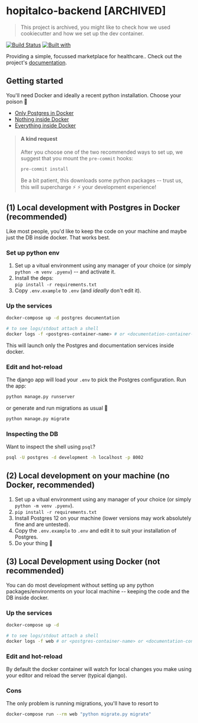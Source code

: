 # hopitalco-backend [ARCHIVED]

> This project is archived, you might like to check how we used cookiecutter and how we set up the dev container.

[![Build Status](https://travis-ci.org/hospitalCo/hopitalco-backend.svg?branch=master)](https://travis-ci.org/hospitalCo/hopitalco-backend)
[![Built with](https://img.shields.io/badge/Built_with-Cookiecutter_Django_Rest-F7B633.svg)](https://github.com/agconti/cookiecutter-django-rest)

Providing a simple, focussed marketplace for healthcare.. Check out the
project's [documentation](http://hospitalCo.github.io/hopitalco-backend/).

## Getting started
You'll need Docker and ideally a recent python installation. Choose your poison :snake:

+ [Only Postgres in Docker](#1-local-development-with-postgres-in-docker-recommended)
+ [Nothing inside Docker](#2-local-development-on-your-machine-no-docker-recommended)
+ [Everything inside Docker](#3-local-development-using-docker-not-recommended)

> #### A kind request
> After you choose one of the two recommended ways to set up, we suggest that you
> mount the `pre-commit` hooks:
> 
> ``` bash
> pre-commit install
> ```
> 
> Be a bit patient, this downloads some python packages -- trust us, this will
> supercharge :zap: :zap: your development experience!

## (1) Local development with Postgres in Docker (recommended)
Like most people, you'd like to keep the code on your machine and maybe just the
DB inside docker. That works best.

### Set up python env
1. Set up a vitual environment using any manager of your choice (or simply
   `python -m venv .pyenv`) -- and activate it.
2. Install the deps:\
   `pip install -r requirements.txt`
3. Copy `.env.example` to `.env` (and _ideally_ don't edit it).

### Up the services
```bash
docker-compose up -d postgres documentation

# to see logs/stdout attach a shell
docker logs -f <postgres-container-name> # or <documentation-container-name>
```
This will launch only the Postgres and documentation services inside docker.

### Edit and hot-reload
The django app will load your `.env` to pick the Postgres configuration. Run the
app:

``` bash
python manage.py runserver
```

or generate and run migrations as usual :tada:
``` bash
python manage.py migrate
```
### Inspecting the DB
Want to inspect the shell using `psql`?

``` bash
psql -U postgres -d development -h localhost -p 8002
```

## (2) Local development on your machine (no Docker, recommended)
1. Set up a vitual environment using any manager of your choice (or simply
   `python -m venv .pyenv`).
2. `pip install -r requirements.txt`
3. Install Postgres 12 on your machine (lower versions may work absolutely fine
   and are untested).
4. Copy the `.env.example` to `.env` and edit it to suit your installation of
   Postgres.
5. Do your thing :tada:

## (3) Local Development using Docker (not recommended)
You can do most development without setting up any python packages/environments
on your local machine -- keeping the code and the DB inside docker.

### Up the services
```bash
docker-compose up -d

# to see logs/stdout attach a shell
docker logs -f web # or <postgres-container-name> or <documentation-container-name>
```

### Edit and hot-reload
By default the docker container will watch for local changes you make using your
editor and reload the server (typical django).

### Cons
The only problem is running migrations, you'll have to resort to
```bash
docker-compose run --rm web "python migrate.py migrate"
```
